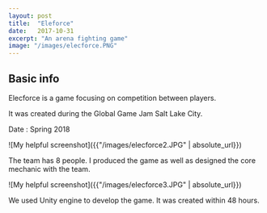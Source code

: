 ```yaml
---
layout: post
title:  "Eleforce"
date:   2017-10-31
excerpt: "An arena fighting game"
image: "/images/elecforce.PNG"
---
```


## Basic info
Elecforce is a game focusing on competition between players.

It was created during the Global Game Jam Salt Lake City. 

Date : Spring 2018

![My helpful screenshot]({{"/images/elecforce2.JPG" | absolute_url}})

The team has 8 people. I produced the game as well as designed the core mechanic with the team.

![My helpful screenshot]({{"/images/elecforce3.JPG" | absolute_url}})

We used Unity engine to develop the game. It was created within 48 hours.







